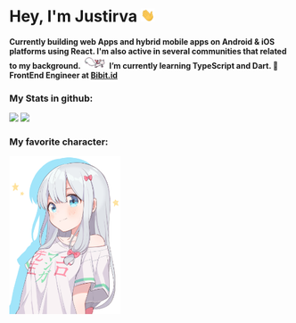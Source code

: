 <html>
  <body>
    <h1>
      Hey, I'm Justirva
      <img src="https://github.com/justirva09/justirva09/blob/main/assets/wave.gif?raw=true" width="25px">
      <h4>
        Currently building web Apps and hybrid mobile apps on Android & iOS platforms using React. I'm also active in several communities that related to my background. <img src="https://github.com/justirva09/justirva09/blob/main/assets/kyubey.gif?raw=true" width="45px">
	      I’m currently learning TypeScript and Dart. 💼 FrontEnd Engineer at <a href="https://bibit.id">Bibit.id</a>
      </h4>
    </h1>
    <h3>
      <h3 align="top">
        <h3>
          My Stats in github:
        </h3>
	 <img align="bottom" src="https://github-profile-trophy.vercel.app/?username=justirva09&theme=dracula" />
      </h3>
      <img align="bottom" src="https://github-readme-stats.vercel.app/api?username=justirva09&show_icons=true&&theme=tokyonight" />
    </h3>
    <h3>
      <h3>
        My favorite character: 
      </h3>
      <img id="Artoria_Pendoragon" width="200px" align="bottom" src="https://github.com/justirva09/justirva09/blob/main/assets/justirva-fav-character.png?raw=true"/>
 </h3>
  </body>
</html>
